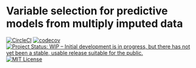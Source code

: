 # Variable selection for predictive models from multiply imputed data
[![CircleCI](https://circleci.com/gh/humburg/miPredict/tree/master.svg?style=svg)](https://circleci.com/gh/humburg/miPredict/tree/master) [![codecov](https://codecov.io/gh/humburg/miPredict/branch/master/graph/badge.svg?token=8M4IPRP20E)](https://codecov.io/gh/humburg/miPredict) [![Project Status: WIP – Initial development is in progress, but there has not yet been a stable, usable release suitable for the public.](https://www.repostatus.org/badges/latest/wip.svg)](https://www.repostatus.org/#wip) [![MIT License](https://img.shields.io/github/license/mashape/apistatus.svg)](https://choosealicense.com/licenses/mit/)
